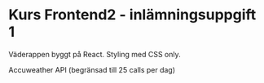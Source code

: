 # Kurs Frontend2 - inlämningsuppgift 1

Väderappen byggt på React. Styling med CSS only.  

Accuweather API (begränsad till 25 calls per dag)

